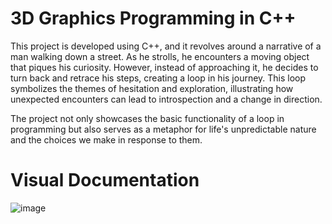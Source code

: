 # 3D Graphics Programming in C++
  
       
This project is developed using C++, and it revolves around a narrative of a man walking down a street. As he strolls, he encounters a moving object that piques his curiosity. However, instead of approaching it, he decides to turn back and retrace his steps, creating a loop in his journey. This loop symbolizes the themes of hesitation and exploration, illustrating how unexpected encounters can lead to introspection and a change in direction.
 
The project not only showcases the basic functionality of a loop in programming but also serves as a metaphor for life's unpredictable nature and the choices we make in response to them.

# Visual Documentation 

![image](https://github.com/user-attachments/assets/899601f3-9a14-4299-a962-0f70d92dda2a)

